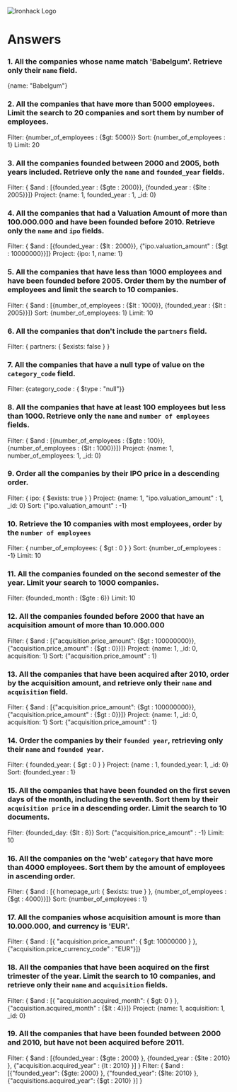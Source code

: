 ![Ironhack Logo](https://i.imgur.com/1QgrNNw.png)

# Answers

### 1. All the companies whose name match 'Babelgum'. Retrieve only their `name` field.

{name: "Babelgum"}

### 2. All the companies that have more than 5000 employees. Limit the search to 20 companies and sort them by **number of employees**.

<!-- Your Code Goes Here -->

Filter: {number_of_employees : {$gt: 5000}} Sort: {number_of_employees : 1} Limit: 20

### 3. All the companies founded between 2000 and 2005, both years included. Retrieve only the `name` and `founded_year` fields.

Filter: { $and : [{founded_year : {$gte : 2000}}, {founded_year : {$lte : 2005}}]} Project: {name: 1, founded_year : 1, \_id: 0}

### 4. All the companies that had a Valuation Amount of more than 100.000.000 and have been founded before 2010. Retrieve only the `name` and `ipo` fields.

Filter: { $and : [{founded_year : {$lt : 2000}}, {"ipo.valuation_amount" : {$gt : 10000000}}]} Project: {ipo: 1, name: 1}

### 5. All the companies that have less than 1000 employees and have been founded before 2005. Order them by the number of employees and limit the search to 10 companies.

Filter: { $and : [{number_of_employees : {$lt : 1000}}, {founded_year : {$lt : 2005}}]} Sort: {number_of_employees: 1} Limit: 10

### 6. All the companies that don't include the `partners` field.

Filter: { partners: { $exists: false } }

### 7. All the companies that have a null type of value on the `category_code` field.

Filter: {category_code : { $type : "null"}}

### 8. All the companies that have at least 100 employees but less than 1000. Retrieve only the `name` and `number of employees` fields.

Filter: { $and : [{number_of_employees : {$gte : 100}}, {number_of_employees : {$lt : 1000}}]} Project: {name: 1, number_of_employees: 1, \_id: 0}

### 9. Order all the companies by their IPO price in a descending order.

Filter: { ipo: { $exists: true } } Project: {name: 1, "ipo.valuation_amount" : 1, \_id: 0} Sort: {"ipo.valuation_amount" : -1}

### 10. Retrieve the 10 companies with most employees, order by the `number of employees`

Filter: { number_of_employees: { $gt : 0 } } Sort: {number_of_employees : -1} Limit: 10

### 11. All the companies founded on the second semester of the year. Limit your search to 1000 companies.

Filter: {founded_month : {$gte : 6}} Limit: 10

### 12. All the companies founded before 2000 that have an acquisition amount of more than 10.000.000

Filter: { $and : [{"acquisition.price_amount": {$gt : 100000000}}, {"acquisition.price_amount" : {$gt : 0}}]} Project: {name: 1, \_id: 0, acquisition: 1} Sort: {"acquisition.price_amount" : 1}

### 13. All the companies that have been acquired after 2010, order by the acquisition amount, and retrieve only their `name` and `acquisition` field.

Filter: { $and : [{"acquisition.price_amount": {$gt : 100000000}}, {"acquisition.price_amount" : {$gt : 0}}]} Project: {name: 1, \_id: 0, acquisition: 1} Sort: {"acquisition.price_amount" : 1}

### 14. Order the companies by their `founded year`, retrieving only their `name` and `founded year`.

Filter: { founded_year: { $gt : 0 } } Project: {name : 1, founded_year: 1, \_id: 0} Sort: {founded_year : 1}

### 15. All the companies that have been founded on the first seven days of the month, including the seventh. Sort them by their `acquisition price` in a descending order. Limit the search to 10 documents.

Filter: {founded_day: {$lt : 8}} Sort: {"acquisition.price_amount" : -1} Limit: 10

### 16. All the companies on the 'web' `category` that have more than 4000 employees. Sort them by the amount of employees in ascending order.

Filter: { $and : [{ homepage_url: { $exists: true } }, {number_of_employees : {$gt : 4000}}]} Sort: {number_of_employees : 1}

### 17. All the companies whose acquisition amount is more than 10.000.000, and currency is 'EUR'.

Filter: { $and : [{ "acquisition.price_amount": { $gt: 10000000 } }, {"acquisition.price_currency_code" : "EUR"}]}

### 18. All the companies that have been acquired on the first trimester of the year. Limit the search to 10 companies, and retrieve only their `name` and `acquisition` fields.

Filter: { $and : [{ "acquisition.acquired_month": { $gt: 0 } }, {"acquisition.acquired_month" : {$lt : 4}}]} Project: {name: 1, acquisition: 1, \_id: 0}

### 19. All the companies that have been founded between 2000 and 2010, but have not been acquired before 2011.

Filter: { $and : [{founded_year : {$gte : 2000} }, {founded_year : {$lte : 2010} }, {"acquisition.acquired_year" : {lt : 2010} }] } Filter: { $and : [{"founded_year": {$gte: 2000} }, {"founded_year": {$lte: 2010} }, {"acquisitions.acquired_year": {$gt : 2010} }] }
